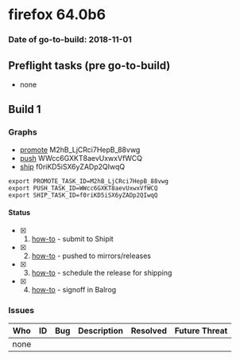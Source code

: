 # firefox 64.0b6

### Date of go-to-build: 2018-11-01

## Preflight tasks (pre go-to-build)
- none

## Build 1  

### Graphs
* [promote](https://tools.taskcluster.net/push-inspector/#/M2hB_LjCRci7HepB_88vwg) M2hB_LjCRci7HepB_88vwg
* [push](https://tools.taskcluster.net/push-inspector/#/WWcc6GXKT8aevUxwxVfWCQ) WWcc6GXKT8aevUxwxVfWCQ
* [ship](https://tools.taskcluster.net/push-inspector/#/f0riKD5iSX6yZADp2QIwqQ) f0riKD5iSX6yZADp2QIwqQ
```
export PROMOTE_TASK_ID=M2hB_LjCRci7HepB_88vwg
export PUSH_TASK_ID=WWcc6GXKT8aevUxwxVfWCQ
export SHIP_TASK_ID=f0riKD5iSX6yZADp2QIwqQ
```


#### Status
- [x] 1.  [how-to](https://wiki.mozilla.org/Release:Release_Automation_on_Mercurial:Starting_a_Release#Submit_to_Ship_It)  - submit to Shipit
- [x] 2.  [how-to](https://github.com/mozilla-releng/releasewarrior-2.0/blob/master/docs/release-promotion/desktop/howto.md#push-artifacts-to-releases-directory)  - pushed to mirrors/releases
- [x] 3.  [how-to](https://github.com/mozilla-releng/releasewarrior-2.0/blob/master/docs/release-promotion/desktop/howto.md#ship-the-release)  - schedule the release for shipping
- [x] 4.  [how-to](https://github.com/mozilla-releng/releasewarrior-2.0/blob/master/docs/release-promotion/desktop/howto.md#obtain-sign-offs-for-changes)  - signoff in Balrog

### Issues
| Who                 | ID               | Bug                                                                 | Description                | Resolved                | Future Threat                |
| ------------------- | ---------------- | ------------------------------------------------------------------- | -------------------------- | ----------------------- | ---------------------------- |
| none | | | | | |

